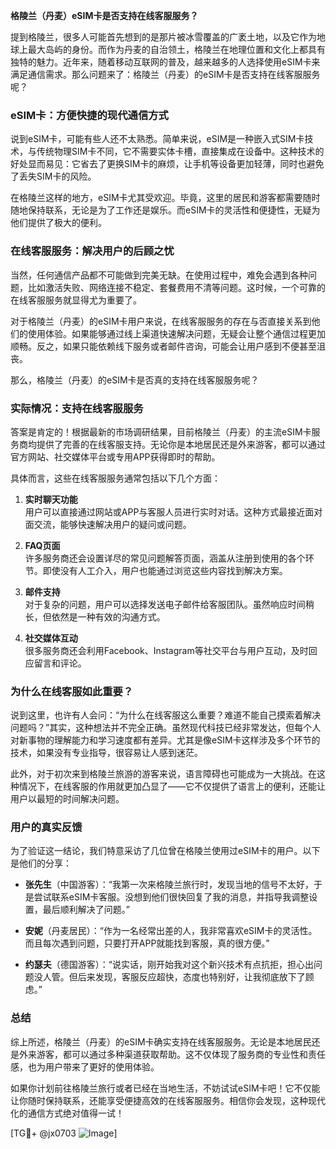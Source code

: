 **格陵兰（丹麦）eSIM卡是否支持在线客服服务？**

提到格陵兰，很多人可能首先想到的是那片被冰雪覆盖的广袤土地，以及它作为地球上最大岛屿的身份。而作为丹麦的自治领土，格陵兰在地理位置和文化上都具有独特的魅力。近年来，随着移动互联网的普及，越来越多的人选择使用eSIM卡来满足通信需求。那么问题来了：格陵兰（丹麦）的eSIM卡是否支持在线客服服务呢？

### eSIM卡：方便快捷的现代通信方式

说到eSIM卡，可能有些人还不太熟悉。简单来说，eSIM是一种嵌入式SIM卡技术，与传统物理SIM卡不同，它不需要实体卡槽，直接集成在设备中。这种技术的好处显而易见：它省去了更换SIM卡的麻烦，让手机等设备更加轻薄，同时也避免了丢失SIM卡的风险。

在格陵兰这样的地方，eSIM卡尤其受欢迎。毕竟，这里的居民和游客都需要随时随地保持联系，无论是为了工作还是娱乐。而eSIM卡的灵活性和便捷性，无疑为他们提供了极大的便利。

### 在线客服服务：解决用户的后顾之忧

当然，任何通信产品都不可能做到完美无缺。在使用过程中，难免会遇到各种问题，比如激活失败、网络连接不稳定、套餐费用不清等问题。这时候，一个可靠的在线客服服务就显得尤为重要了。

对于格陵兰（丹麦）的eSIM卡用户来说，在线客服服务的存在与否直接关系到他们的使用体验。如果能够通过线上渠道快速解决问题，无疑会让整个通信过程更加顺畅。反之，如果只能依赖线下服务或者邮件咨询，可能会让用户感到不便甚至沮丧。

那么，格陵兰（丹麦）的eSIM卡是否真的支持在线客服服务呢？

### 实际情况：支持在线客服服务

答案是肯定的！根据最新的市场调研结果，目前格陵兰（丹麦）的主流eSIM卡服务商均提供了完善的在线客服支持。无论你是本地居民还是外来游客，都可以通过官方网站、社交媒体平台或专用APP获得即时的帮助。

具体而言，这些在线客服服务通常包括以下几个方面：

1. **实时聊天功能**  
   用户可以直接通过网站或APP与客服人员进行实时对话。这种方式最接近面对面交流，能够快速解决用户的疑问或问题。

2. **FAQ页面**  
   许多服务商还会设置详尽的常见问题解答页面，涵盖从注册到使用的各个环节。即使没有人工介入，用户也能通过浏览这些内容找到解决方案。

3. **邮件支持**  
   对于复杂的问题，用户可以选择发送电子邮件给客服团队。虽然响应时间稍长，但依然是一种有效的沟通方式。

4. **社交媒体互动**  
   很多服务商还会利用Facebook、Instagram等社交平台与用户互动，及时回应留言和评论。

### 为什么在线客服如此重要？

说到这里，也许有人会问：“为什么在线客服这么重要？难道不能自己摸索着解决问题吗？”其实，这种想法并不完全正确。虽然现代科技已经非常发达，但每个人对新事物的理解能力和学习速度都有差异。尤其是像eSIM卡这样涉及多个环节的技术，如果没有专业指导，很容易让人感到迷茫。

此外，对于初次来到格陵兰旅游的游客来说，语言障碍也可能成为一大挑战。在这种情况下，在线客服的作用就更加凸显了——它不仅提供了语言上的便利，还能让用户以最短的时间解决问题。

### 用户的真实反馈

为了验证这一结论，我们特意采访了几位曾在格陵兰使用过eSIM卡的用户。以下是他们的分享：

- **张先生**（中国游客）：“我第一次来格陵兰旅行时，发现当地的信号不太好，于是尝试联系eSIM卡客服。没想到他们很快回复了我的消息，并指导我调整设置，最后顺利解决了问题。”

- **安妮**（丹麦居民）：“作为一名经常出差的人，我非常喜欢eSIM卡的灵活性。而且每次遇到问题，只要打开APP就能找到客服，真的很方便。”

- **约瑟夫**（德国游客）：“说实话，刚开始我对这个新兴技术有点抗拒，担心出问题没人管。但后来发现，客服反应超快，态度也特别好，让我彻底放下了顾虑。”

### 总结

综上所述，格陵兰（丹麦）的eSIM卡确实支持在线客服服务。无论是本地居民还是外来游客，都可以通过多种渠道获取帮助。这不仅体现了服务商的专业性和责任感，也为用户带来了更好的使用体验。

如果你计划前往格陵兰旅行或者已经在当地生活，不妨试试eSIM卡吧！它不仅能让你随时保持联系，还能享受便捷高效的在线客服服务。相信你会发现，这种现代化的通信方式绝对值得一试！

[TG💪+ @jx0703 ![Image](https://github.com/user-attachments/assets/dbca1d08-cadb-493c-b0ec-ad6f7a83f270)]